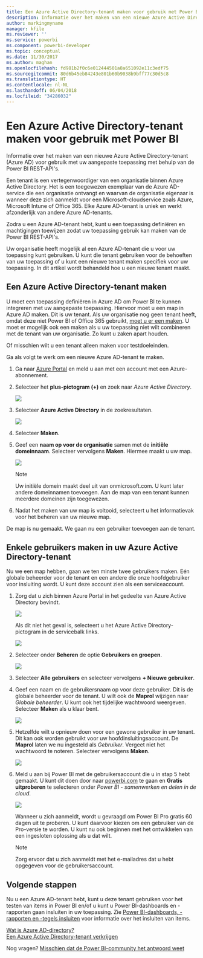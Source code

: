 ```yaml
---
title: Een Azure Active Directory-tenant maken voor gebruik met Power BI
description: Informatie over het maken van een nieuwe Azure Active Directory-tenant (Azure AD) voor gebruik met uw aangepaste toepassing met behulp van de Power BI REST-API's.
author: markingmyname
manager: kfile
ms.reviewer: ''
ms.service: powerbi
ms.component: powerbi-developer
ms.topic: conceptual
ms.date: 11/30/2017
ms.author: maghan
ms.openlocfilehash: fd981b2f0c6e012444501a8a651092e11c3edf75
ms.sourcegitcommit: 80d6b45eb84243e801b60b9038b9bff77c30d5c8
ms.translationtype: HT
ms.contentlocale: nl-NL
ms.lasthandoff: 06/04/2018
ms.locfileid: "34286032"
---
```

# <a name="create-an-azure-active-directory-tenant-to-use-with-power-bi"></a>Een Azure Active Directory-tenant maken voor gebruik met Power BI
Informatie over het maken van een nieuwe Azure Active Directory-tenant (Azure AD) voor gebruik met uw aangepaste toepassing met behulp van de Power BI REST-API's.

Een tenant is een vertegenwoordiger van een organisatie binnen Azure Active Directory. Het is een toegewezen exemplaar van de Azure AD-service die een organisatie ontvangt en waarvan de organisatie eigenaar is wanneer deze zich aanmeldt voor een Microsoft-cloudservice zoals Azure, Microsoft Intune of Office 365. Elke Azure AD-tenant is uniek en werkt afzonderlijk van andere Azure AD-tenants.

Zodra u een Azure AD-tenant hebt, kunt u een toepassing definiëren en machtigingen toewijzen zodat uw toepassing gebruik kan maken van de Power BI REST-API's.

Uw organisatie heeft mogelijk al een Azure AD-tenant die u voor uw toepassing kunt gebruiken. U kunt die tenant gebruiken voor de behoeften van uw toepassing of u kunt een nieuwe tenant maken specifiek voor uw toepassing. In dit artikel wordt behandeld hoe u een nieuwe tenant maakt.

## <a name="create-an-azure-active-directory-tenant"></a>Een Azure Active Directory-tenant maken
U moet een toepassing definiëren in Azure AD om Power BI te kunnen integreren met uw aangepaste toepassing. Hiervoor moet u een map in Azure AD maken. Dit is uw tenant. Als uw organisatie nog geen tenant heeft, omdat deze niet Power BI of Office 365 gebruikt, [moet u er een maken](https://docs.microsoft.com/azure/active-directory/develop/active-directory-howto-tenant). U moet er mogelijk ook een maken als u uw toepassing niet wilt combineren met de tenant van uw organisatie. Zo kunt u zaken apart houden.

Of misschien wilt u een tenant alleen maken voor testdoeleinden.

Ga als volgt te werk om een nieuwe Azure AD-tenant te maken.

1. Ga naar [Azure Portal](https://portal.azure.com) en meld u aan met een account met een Azure-abonnement.
2. Selecteer het **plus-pictogram (+)** en zoek naar *Azure Active Directory*.
   
    ![](media/create-an-azure-active-directory-tenant/new-directory.png)
3. Selecteer **Azure Active Directory** in de zoekresultaten.
   
    ![](media/create-an-azure-active-directory-tenant/new-directory2.png)
4. Selecteer **Maken**.
5. Geef een **naam op voor de organisatie** samen met de **initiële domeinnaam**. Selecteer vervolgens **Maken**. Hiermee maakt u uw map.
   
    ![](media/create-an-azure-active-directory-tenant/organization-and-domain.png)
   
   > [!NOTE]
   > Uw initiële domein maakt deel uit van onmicrosoft.com. U kunt later andere domeinnamen toevoegen. Aan de map van een tenant kunnen meerdere domeinen zijn toegewezen.
   > 
   > 
6. Nadat het maken van uw map is voltooid, selecteert u het informatievak voor het beheren van uw nieuwe map.

De map is nu gemaakt. We gaan nu een gebruiker toevoegen aan de tenant.

## <a name="create-some-users-in-your-azure-active-directory-tenant"></a>Enkele gebruikers maken in uw Azure Active Directory-tenant
Nu we een map hebben, gaan we ten minste twee gebruikers maken. Eén globale beheerder voor de tenant en een andere die onze hoofdgebruiker voor insluiting wordt. U kunt deze account zien als een serviceaccount.

1. Zorg dat u zich binnen Azure Portal in het gedeelte van Azure Active Directory bevindt.
   
    ![](media/create-an-azure-active-directory-tenant/aad-flyout.png)
   
    Als dit niet het geval is, selecteert u het Azure Active Directory-pictogram in de servicebalk links.
   
    ![](media/create-an-azure-active-directory-tenant/aad-service.png)
2. Selecteer onder **Beheren** de optie **Gebruikers en groepen**.
   
    ![](media/create-an-azure-active-directory-tenant/users-and-groups.png)
3. Selecteer **Alle gebruikers** en selecteer vervolgens **+ Nieuwe gebruiker**.
4. Geef een naam en de gebruikersnaam op voor deze gebruiker. Dit is de globale beheerder voor de tenant. U wilt ook de **Maprol** wijzigen naar *Globale beheerder*. U kunt ook het tijdelijke wachtwoord weergeven. Selecteer **Maken** als u klaar bent.
   
    ![](media/create-an-azure-active-directory-tenant/global-admin.png)
5. Hetzelfde wilt u opnieuw doen voor een gewone gebruiker in uw tenant. Dit kan ook worden gebruikt voor uw hoofdinsluitingsaccount. De **Maprol** laten we nu ingesteld als *Gebruiker*. Vergeet niet het wachtwoord te noteren. Selecteer vervolgens **Maken**.
   
    ![](media/create-an-azure-active-directory-tenant/pbiembed-user.png)
6. Meld u aan bij Power BI met de gebruikersaccount die u in stap 5 hebt gemaakt. U kunt dit doen door naar [powerbi.com](https://powerbi.microsoft.com/get-started/) te gaan en **Gratis uitproberen** te selecteren onder *Power BI - samenwerken en delen in de cloud*.
   
    ![](media/create-an-azure-active-directory-tenant/try-powerbi-free.png)
   
    Wanneer u zich aanmeldt, wordt u gevraagd om Power BI Pro gratis 60 dagen uit te proberen. U kunt daarvoor kiezen om een gebruiker van de Pro-versie te worden. U kunt nu ook beginnen met het ontwikkelen van een ingesloten oplossing als u dat wilt.
   
   > [!NOTE]
   > Zorg ervoor dat u zich aanmeldt met het e-mailadres dat u hebt opgegeven voor de gebruikersaccount.
   > 
   > 

## <a name="next-steps"></a>Volgende stappen
Nu u een Azure AD-tenant hebt, kunt u deze tenant gebruiken voor het testen van items in Power BI en/of u kunt u Power BI-dashboards en -rapporten gaan insluiten in uw toepassing. Zie [Power BI-dashboards, -rapporten en -tegels insluiten](embedding-content.md) voor informatie over het insluiten van items.

[Wat is Azure AD-directory?](https://docs.microsoft.com/azure/active-directory/active-directory-whatis)  
[Een Azure Active Directory-tenant verkrijgen](https://docs.microsoft.com/azure/active-directory/develop/active-directory-howto-tenant)  

Nog vragen? [Misschien dat de Power BI-community het antwoord weet](http://community.powerbi.com/)

